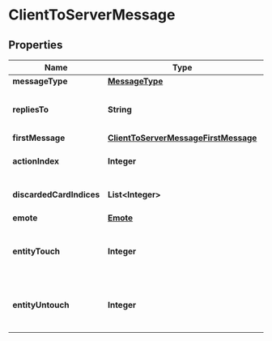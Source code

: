 
# ClientToServerMessage

## Properties
Name | Type | Description | Notes
------------ | ------------- | ------------- | -------------
**messageType** | [**MessageType**](MessageType.md) |  |  [optional]
**repliesTo** | **String** | The ID of the server message this writer message is replying to.  |  [optional]
**firstMessage** | [**ClientToServerMessageFirstMessage**](ClientToServerMessageFirstMessage.md) |  |  [optional]
**actionIndex** | **Integer** | The index of the available actions to use.  |  [optional]
**discardedCardIndices** | **List&lt;Integer&gt;** | The indices of cards to discard in a mulligan. |  [optional]
**emote** | [**Emote**](Emote.md) |  |  [optional]
**entityTouch** | **Integer** | When specified with an entity ID, indicates the writer is \&quot;touching\&quot; this entity.  |  [optional]
**entityUntouch** | **Integer** | When specified with an entity ID, indicates the writer is no longer touching the specified entity.  |  [optional]



